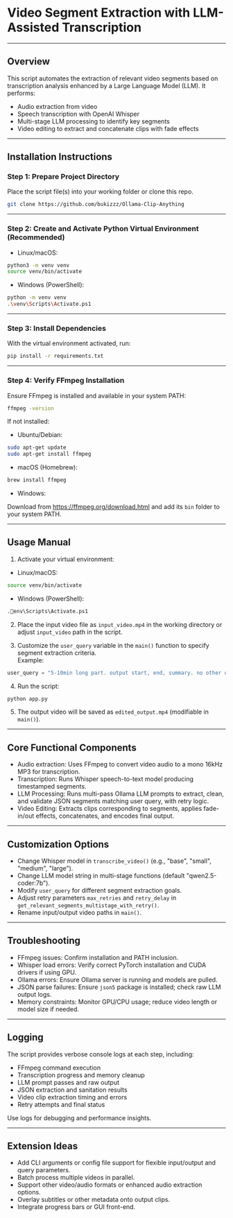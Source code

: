 # Video Segment Extraction with LLM-Assisted Transcription

---

## Overview

This script automates the extraction of relevant video segments based on transcription analysis enhanced by a Large Language Model (LLM). It performs:

- Audio extraction from video  
- Speech transcription with OpenAI Whisper  
- Multi-stage LLM processing to identify key segments  
- Video editing to extract and concatenate clips with fade effects  

---

## Installation Instructions

### Step 1: Prepare Project Directory

Place the script file(s) into your working folder or clone this repo.

```bash
git clone https://github.com/bukizzz/Ollama-Clip-Anything
```

---

### Step 2: Create and Activate Python Virtual Environment (Recommended)

- Linux/macOS:

```bash
python3 -m venv venv  
source venv/bin/activate
```

- Windows (PowerShell):

```bash
python -m venv venv  
.\venv\Scripts\Activate.ps1
```

---

### Step 3: Install Dependencies

With the virtual environment activated, run:

```bash
pip install -r requirements.txt
```

---

### Step 4: Verify FFmpeg Installation

Ensure FFmpeg is installed and available in your system PATH:

```bash
ffmpeg -version
```

If not installed:

- Ubuntu/Debian:

```bash
sudo apt-get update  
sudo apt-get install ffmpeg
```

- macOS (Homebrew):

```bash
brew install ffmpeg
```

- Windows:

Download from https://ffmpeg.org/download.html and add its `bin` folder to your system PATH.

---

## Usage Manual

1. Activate your virtual environment:

- Linux/macOS:

```bash
source venv/bin/activate
```

- Windows (PowerShell):

```bash
.env\Scripts\Activate.ps1
```

2. Place the input video file as `input_video.mp4` in the working directory or adjust `input_video` path in the script.

3. Customize the `user_query` variable in the `main()` function to specify segment extraction criteria.  
Example:

```python
user_query = "5-10min long part. output start, end, summary. no other output"
```

4. Run the script:

```bash
python app.py
```

5. The output video will be saved as `edited_output.mp4` (modifiable in `main()`).

---

## Core Functional Components

- Audio extraction: Uses FFmpeg to convert video audio to a mono 16kHz MP3 for transcription.  
- Transcription: Runs Whisper speech-to-text model producing timestamped segments.  
- LLM Processing: Runs multi-pass Ollama LLM prompts to extract, clean, and validate JSON segments matching user query, with retry logic.  
- Video Editing: Extracts clips corresponding to segments, applies fade-in/out effects, concatenates, and encodes final output.

---

## Customization Options

- Change Whisper model in `transcribe_video()` (e.g., "base", "small", "medium", "large").  
- Change LLM model string in multi-stage functions (default "qwen2.5-coder:7b").  
- Modify `user_query` for different segment extraction goals.  
- Adjust retry parameters `max_retries` and `retry_delay` in `get_relevant_segments_multistage_with_retry()`.  
- Rename input/output video paths in `main()`.

---

## Troubleshooting

- FFmpeg issues: Confirm installation and PATH inclusion.  
- Whisper load errors: Verify correct PyTorch installation and CUDA drivers if using GPU.  
- Ollama errors: Ensure Ollama server is running and models are pulled.  
- JSON parse failures: Ensure `json5` package is installed; check raw LLM output logs.  
- Memory constraints: Monitor GPU/CPU usage; reduce video length or model size if needed.

---

## Logging

The script provides verbose console logs at each step, including:

- FFmpeg command execution  
- Transcription progress and memory cleanup  
- LLM prompt passes and raw output  
- JSON extraction and sanitation results  
- Video clip extraction timing and errors  
- Retry attempts and final status

Use logs for debugging and performance insights.

---

## Extension Ideas

- Add CLI arguments or config file support for flexible input/output and query parameters.  
- Batch process multiple videos in parallel.  
- Support other video/audio formats or enhanced audio extraction options.  
- Overlay subtitles or other metadata onto output clips.  
- Integrate progress bars or GUI front-end.

